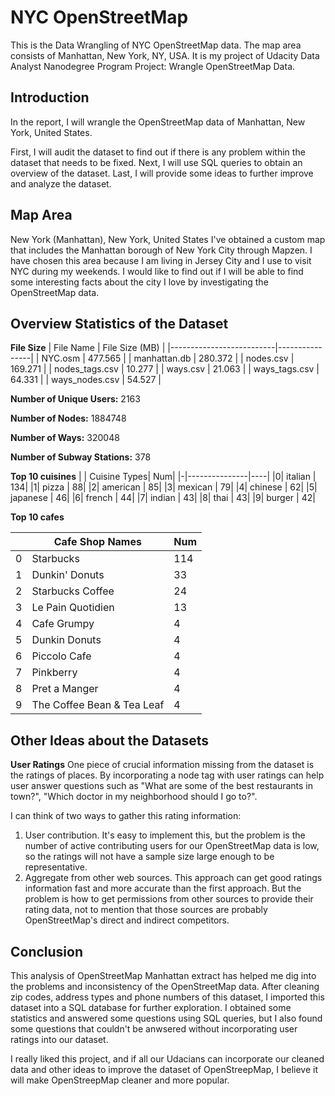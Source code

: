# NYC OpenStreetMap

This is the Data Wrangling of NYC OpenStreetMap data. The map area consists of Manhattan, New York, NY, USA. It is my project of Udacity Data Analyst Nanodegree Program Project: Wrangle OpenStreetMap Data.

## Introduction
In the report, I will wrangle the OpenStreetMap data of Manhattan, New York, United States.

First, I will audit the dataset to find out if there is any problem within the dataset that needs to be fixed. Next, I will use SQL queries to obtain an overview of the dataset. Last, I will provide some ideas to further improve and analyze the dataset.

## Map Area
New York (Manhattan), New York, United States I've obtained a custom map that includes the Manhattan borough of New York City through Mapzen. I have chosen this area because I am living in Jersey City and I use to visit NYC during my weekends. I would like to find out if I will be able to find some interesting facts about the city I love by investigating the OpenStreetMap data.

## Overview Statistics of the Dataset

**File Size**
| File Name                | File Size (MB) |
|--------------------------|----------------|
| NYC.osm                  | 477.565        |
| manhattan.db             | 280.372        |
| nodes.csv                | 169.271        |
| nodes_tags.csv           |  10.277        |
| ways.csv                 |  21.063        |
| ways_tags.csv            |  64.331        |
| ways_nodes.csv           |  54.527        |

**Number of Unique Users:**    2163

**Number of Nodes:**           1884748

**Number of Ways:**            320048

**Number of Subway Stations:** 378

**Top 10 cuisines**
| | Cuisine  Types|	Num|
|-|---------------|----|
|0| italian	      | 134|
|1| pizza	      |  88|
|2| american	  |  85|
|3| mexican	      |  79|
|4| chinese	      |  62|
|5| japanese	  |  46|
|6| french	      |  44|
|7| indian	      |  43|
|8| thai	      |  43|
|9| burger	      |  42|

**Top 10 cafes**

| | Cafe Shop Names	            | Num|
|-|-----------------------------|----|
|0|	Starbucks	                | 114|
|1|	Dunkin' Donuts	            |  33|
|2|	Starbucks Coffee            |  24|
|3|	Le Pain Quotidien           |  13|
|4|	Cafe Grumpy	                |   4|
|5|	Dunkin Donuts	            |   4|
|6|	Piccolo Cafe	            |   4|
|7|	Pinkberry	                |   4|
|8|	Pret a Manger	            |   4|
|9|	The Coffee Bean & Tea Leaf	|   4|

## Other Ideas about the Datasets
**User Ratings**
One piece of crucial information missing from the dataset is the ratings of places. By incorporating a node tag with user ratings can help user answer questions such as "What are some of the best restaurants in town?", "Which doctor in my neighborhood should I go to?".

I can think of two ways to gather this rating information:
1. User contribution. It's easy to implement this, but the problem is the number of active contributing users for our OpenStreetMap data is low, so the ratings will not have a sample size large enough to be representative.
2. Aggregate from other web sources. This approach can get good ratings information fast and more accurate than the first approach. But the problem is how to get permissions from other sources to provide their rating data, not to mention that those sources are probably OpenStreetMap's direct and indirect competitors.

## Conclusion
This analysis of OpenStreetMap Manhattan extract has helped me dig into the problems and inconsistency of the OpenStreetMap data. After cleaning zip codes, address types and phone numbers of this dataset, I imported this dataset into a SQL database for further exploration. I obtained some statistics and answered some questions using SQL queries, but I also found some questions that couldn't be anwsered without incorporating user ratings into our dataset.

I really liked this project, and if all our Udacians can incorporate our cleaned data and other ideas to improve the dataset of OpenStreepMap, I believe it will make OpenStreepMap cleaner and more popular.